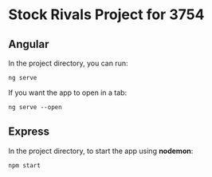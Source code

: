 # Stock Rivals Project for 3754

## Angular

In the project directory, you can run:

`ng serve`

If you want the app to open in a tab:

`ng serve --open`

## Express

In the project directory, to start the app using **nodemon**:

`npm start`
